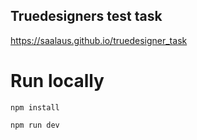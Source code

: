 ## Truedesigners test task

https://saalaus.github.io/truedesigner_task


# Run locally

`npm install`

`npm run dev`


